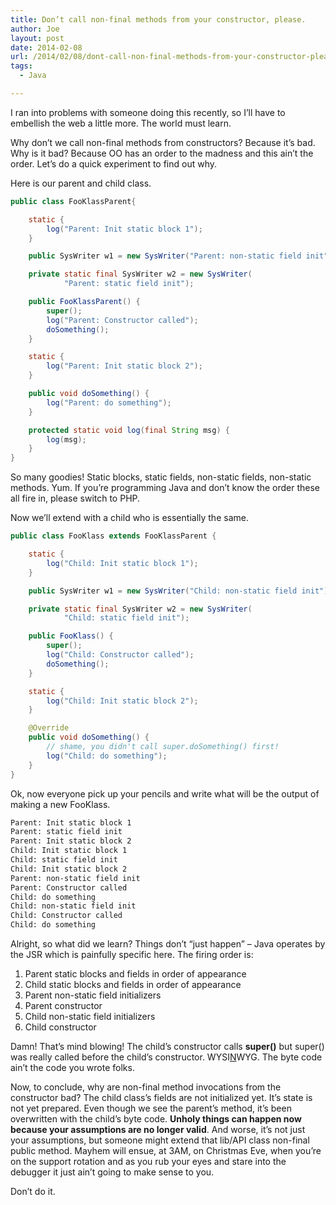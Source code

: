 ```yaml
---
title: Don’t call non-final methods from your constructor, please.
author: Joe
layout: post
date: 2014-02-08
url: /2014/02/08/dont-call-non-final-methods-from-your-constructor-please/
tags:
  - Java

---
```

I ran into problems with someone doing this recently, so I&#8217;ll have to embellish the web a little more. The world must learn.

Why don&#8217;t we call non-final methods from constructors? Because it&#8217;s bad. Why is it bad? Because OO has an order to the madness and this ain&#8217;t the order. Let&#8217;s do a quick experiment to find out why.

Here is our parent and child class.

```java
public class FooKlassParent{

    static {
        log("Parent: Init static block 1");
    }

    public SysWriter w1 = new SysWriter("Parent: non-static field init");

    private static final SysWriter w2 = new SysWriter(
            "Parent: static field init");

    public FooKlassParent() {
        super();
        log("Parent: Constructor called");
        doSomething();
    }

    static {
        log("Parent: Init static block 2");
    }

    public void doSomething() {
        log("Parent: do something");
    }

    protected static void log(final String msg) {
        log(msg);
    }
}
```

So many goodies! Static blocks, static fields, non-static fields, non-static methods. Yum. If you&#8217;re programming Java and don&#8217;t know the order these all fire in, please switch to PHP.

Now we&#8217;ll extend with a child who is essentially the same.

```java
public class FooKlass extends FooKlassParent {

    static {
        log("Child: Init static block 1");
    }

    public SysWriter w1 = new SysWriter("Child: non-static field init");

    private static final SysWriter w2 = new SysWriter(
            "Child: static field init");

    public FooKlass() {
        super();
        log("Child: Constructor called");
        doSomething();
    }

    static {
        log("Child: Init static block 2");
    }

    @Override
    public void doSomething() {
        // shame, you didn't call super.doSomething() first!
        log("Child: do something");
    }
}
```

Ok, now everyone pick up your pencils and write what will be the output of making a new FooKlass.

```bash
Parent: Init static block 1
Parent: static field init
Parent: Init static block 2
Child: Init static block 1
Child: static field init
Child: Init static block 2
Parent: non-static field init
Parent: Constructor called
Child: do something
Child: non-static field init
Child: Constructor called
Child: do something
```

Alright, so what did we learn? Things don&#8217;t &#8220;just happen&#8221; &#8211; Java operates by the JSR which is painfully specific here. The firing order is:

  1. Parent static blocks and fields in order of appearance
  2. Child static blocks and fields in order of appearance
  3. Parent non-static field initializers
  4. Parent constructor
  5. Child non-static field initializers
  6. Child constructor

Damn! That&#8217;s mind blowing! The child&#8217;s constructor calls **super()** but super() was really called before the child&#8217;s constructor. WYSI<span style="text-decoration: underline;">N</span>WYG. The byte code ain&#8217;t the code you wrote folks.

Now, to conclude, why are non-final method invocations from the constructor bad? The child class&#8217;s fields are not initialized yet. It&#8217;s state is not yet prepared. Even though we see the parent&#8217;s method, it&#8217;s been overwritten with the child&#8217;s byte code. **Unholy things can happen now because your assumptions are no longer valid**. And worse, it&#8217;s not just your assumptions, but someone might extend that lib/API class non-final public method. Mayhem will ensue, at 3AM, on Christmas Eve, when you&#8217;re on the support rotation and as you rub your eyes and stare into the debugger it just ain&#8217;t going to make sense to you.

Don&#8217;t do it.